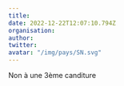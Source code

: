 ```yaml
---
title: 
date: 2022-12-22T12:07:10.794Z
organisation: 
author: 
twitter: 
avatar: "/img/pays/SN.svg"
---
```


Non à une 3ème canditure